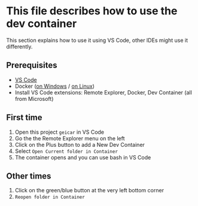 # This file describes how to use the dev container

This section explains how to use it using VS Code, other IDEs might use it differently.

## Prerequisites

- [VS Code](https://code.visualstudio.com/)
- Docker ([on Windows](https://docs.docker.com/desktop/install/windows-install/) / [on Linux](https://docs.docker.com/desktop/install/linux/))
- Install VS Code extensions: Remote Explorer, Docker, Dev Container (all from Microsoft)

## First time

1. Open this project `geicar` in VS Code
2. Go the the Remote Explorer menu on the left
3. Click on the Plus button to add a New Dev Container
4. Select `Open Current folder in Container`
5. The container opens and you can use bash in VS Code

## Other times

1. Click on the green/blue button at the very left bottom corner
2. `Reopen folder in Container`